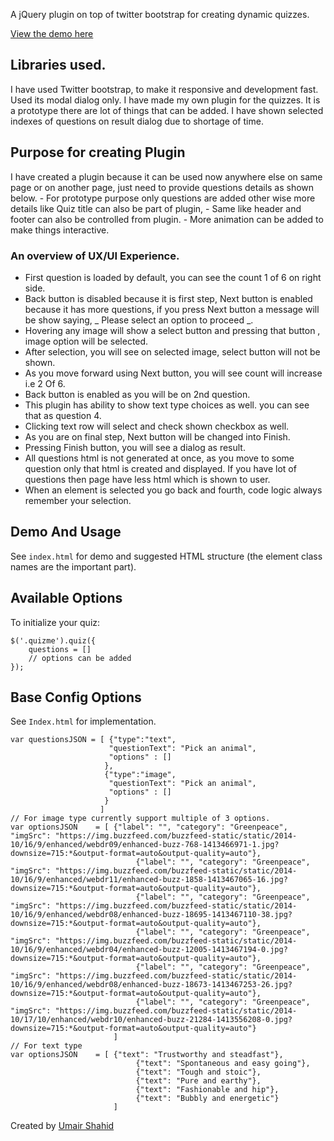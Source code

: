
A jQuery plugin on top of twitter bootstrap for creating dynamic quizzes. 

[View the demo here](https://coldflame.github.io/greenpeace-quiz-plugin/)

## Libraries used. 

I have used Twitter bootstrap, to make it responsive and development fast. Used its modal dialog only. 
I have made my own plugin for the quizzes. It is a prototype there are lot of things that can be added. 
I have shown selected indexes of questions on result dialog due to shortage of time. 

## Purpose for creating Plugin

I have created a plugin because it can be used now anywhere else on same page or on another page, just need to provide questions details as shown below. 
    - For prototype purpose only questions are added other wise more details like Quiz title can also be part of plugin,
    - Same like header and footer can also be controlled from plugin. 
    - More animation can be added to make things interactive. 

### An overview of UX/UI Experience. 
- First question is loaded by default, you can see the count 1 of 6 on right side. 
- Back button is disabled because it is first step, Next button is enabled because it has more questions, if you press Next button a message will be show saying, _ Please select an option to proceed _. 
- Hovering any image will show a select button and pressing that button , image option will be selected. 
- After selection, you will see on selected image, select button will not be shown. 
- As you move forward using Next button, you will see count will increase i.e 2 Of 6.
- Back button is enabled as you will be on 2nd question. 
- This plugin has ability to show text type choices as well. you can see that as question 4. 
- Clicking text row will select and check shown checkbox as well. 
- As you are on final step, Next button will be changed into Finish. 
- Pressing Finish button, you will see a dialog as result. 
- All questions html is not generated at once, as you move to some question only that html is created and displayed. If you have lot of questions then page have less html which is shown to user. 
- When an element is selected you go back and fourth, code logic always remember your selection. 

## Demo And Usage

See `index.html` for demo and suggested HTML structure (the element class names are the important part).

## Available Options

To initialize your quiz:

    $('.quizme').quiz({
        questions = []
        // options can be added
    });


## Base Config Options

See `Index.html` for implementation. 

    var questionsJSON = [ {"type":"text", 
                          "questionText": "Pick an animal",
                          "options" : []
                         },
                         {"type":"image", 
                          "questionText": "Pick an animal",
                          "options" : []
                         } 
                        ]
    // For image type currently support multiple of 3 options.
    var optionsJSON    = [ {"label": "", "category": "Greenpeace", "imgSrc": "https://img.buzzfeed.com/buzzfeed-static/static/2014-10/16/9/enhanced/webdr09/enhanced-buzz-768-1413466971-1.jpg?downsize=715:*&output-format=auto&output-quality=auto"},
                                {"label": "", "category": "Greenpeace", "imgSrc": "https://img.buzzfeed.com/buzzfeed-static/static/2014-10/16/9/enhanced/webdr11/enhanced-buzz-1858-1413467065-16.jpg?downsize=715:*&output-format=auto&output-quality=auto"},
                                {"label": "", "category": "Greenpeace", "imgSrc": "https://img.buzzfeed.com/buzzfeed-static/static/2014-10/16/9/enhanced/webdr08/enhanced-buzz-18695-1413467110-38.jpg?downsize=715:*&output-format=auto&output-quality=auto"},
                                {"label": "", "category": "Greenpeace", "imgSrc": "https://img.buzzfeed.com/buzzfeed-static/static/2014-10/16/9/enhanced/webdr04/enhanced-buzz-12005-1413467194-0.jpg?downsize=715:*&output-format=auto&output-quality=auto"},
                                {"label": "", "category": "Greenpeace", "imgSrc": "https://img.buzzfeed.com/buzzfeed-static/static/2014-10/16/9/enhanced/webdr08/enhanced-buzz-18673-1413467253-26.jpg?downsize=715:*&output-format=auto&output-quality=auto"},
                                {"label": "", "category": "Greenpeace", "imgSrc": "https://img.buzzfeed.com/buzzfeed-static/static/2014-10/17/10/enhanced/webdr10/enhanced-buzz-21284-1413556208-0.jpg?downsize=715:*&output-format=auto&output-quality=auto"}
                           ]
    // For text type
    var optionsJSON    = [ {"text": "Trustworthy and steadfast"},
                                {"text": "Spontaneous and easy going"},
                                {"text": "Tough and stoic"},
                                {"text": "Pure and earthy"},
                                {"text": "Fashionable and hip"},
                                {"text": "Bubbly and energetic"}
                           ]                     
                           


Created by [Umair Shahid](http://github.com/coldflame) 
